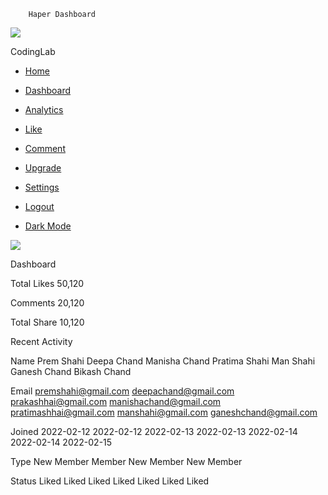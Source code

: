         Haper Dashboard

[![](https://cloudychan.github.io/Haper/Images/logo.png)](account-settings/index.html)

CodingLab

*   [Home](#)
*   [Dashboard](#)
*   [Analytics](#)
*   [Like](#)
*   [Comment](#)
*   [Upgrade](../Pricing/index.html)
*   [Settings](Settings/index.html)

*   [Logout](../../index.html)
*   [Dark Mode](#)
    

![](https://cloudychan.github.io/Haper/Images/profile.jpg)

Dashboard

Total Likes 50,120

Comments 20,120

Total Share 10,120

Recent Activity

Name Prem Shahi Deepa Chand Manisha Chand Pratima Shahi Man Shahi Ganesh Chand Bikash Chand

Email premshahi@gmail.com deepachand@gmail.com prakashhai@gmail.com manishachand@gmail.com pratimashhai@gmail.com manshahi@gmail.com ganeshchand@gmail.com

Joined 2022-02-12 2022-02-12 2022-02-13 2022-02-13 2022-02-14 2022-02-14 2022-02-15

Type New Member Member New Member New Member

Status Liked Liked Liked Liked Liked Liked Liked
